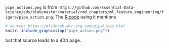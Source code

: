 `pipe_actions.png` is from `https://github.com/Essential-Data-Science/eds/blob/master/material/rmd_chapters/ml_feature_engineering/figure/pipe_action.png`. The [R code](slides\05_feature-preproc\rmds\slides_leakage.Rmd) using it mentions
```R
# source: https://mlr3book.mlr-org.com/pipelines.html
knitr::include_graphics(ap("pipe_action.png"))
```

but that source leads to a 404 page.

